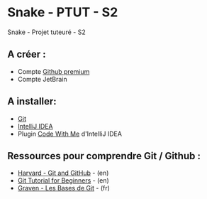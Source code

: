 # Snake - PTUT - S2
Snake - Projet tuteuré - S2

## A créer :
- Compte [Github premium](https://education.github.com/pack/offers)
- Compte JetBrain

## A installer:
- [Git](https://git-scm.com/downloads)
- [IntelliJ IDEA](https://www.jetbrains.com/fr-fr/idea/)
- Plugin [Code With Me](https://www.jetbrains.com/help/idea/code-with-me.html) d'IntelliJ IDEA

## Ressources pour comprendre Git / Github :
- [Harvard - Git and GitHub](https://www.youtube.com/watch?v=eulnSXkhE7I&list=PLjrPHUQxj3oTZS2g9iwfdv7eKHbUl1kWn&index=2&t=3168s&ab_channel=CS50) - (en)
- [Git Tutorial for Beginners](https://www.youtube.com/watch?v=XF99kTmS2gg&ab_channel=KeepOnCoding) - (en)
- [Graven - Les Bases de Git](https://www.youtube.com/watch?v=gp_k0UVOYMw&list=PLjrPHUQxj3oTZS2g9iwfdv7eKHbUl1kWn&index=3&ab_channel=Graven-D%C3%A9veloppement) - (fr)
